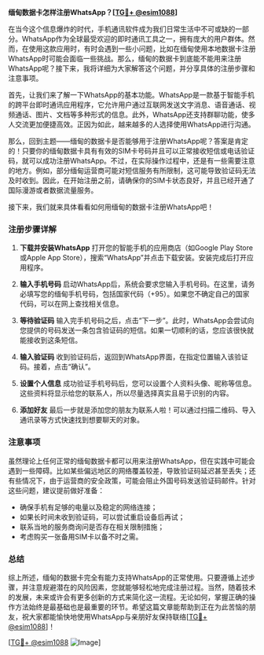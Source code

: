 **缅甸数据卡怎样注册WhatsApp？[[TG💪+ @esim1088](https://t.me/s/esim1088)]**

在当今这个信息爆炸的时代，手机通讯软件成为我们日常生活中不可或缺的一部分。WhatsApp作为全球最受欢迎的即时通讯工具之一，拥有庞大的用户群体。然而，在使用这款应用时，有时会遇到一些小问题，比如在缅甸使用本地数据卡注册WhatsApp时可能会面临一些挑战。那么，缅甸的数据卡到底能不能用来注册WhatsApp呢？接下来，我将详细为大家解答这个问题，并分享具体的注册步骤和注意事项。

首先，让我们来了解一下WhatsApp的基本功能。WhatsApp是一款基于智能手机的跨平台即时通讯应用程序，它允许用户通过互联网发送文字消息、语音通话、视频通话、图片、文档等多种形式的信息。此外，WhatsApp还支持群聊功能，使多人交流更加便捷高效。正因为如此，越来越多的人选择使用WhatsApp进行沟通。

那么，回到主题——缅甸的数据卡是否能够用于注册WhatsApp呢？答案是肯定的！只要你的缅甸数据卡具有有效的SIM卡号码并且可以正常接收短信或电话验证码，就可以成功注册WhatsApp。不过，在实际操作过程中，还是有一些需要注意的地方。例如，部分缅甸运营商可能对短信服务有所限制，这可能导致验证码无法及时收到。因此，在开始注册之前，请确保你的SIM卡状态良好，并且已经开通了国际漫游或者数据流量服务。

接下来，我们就来具体看看如何用缅甸的数据卡注册WhatsApp吧！

### 注册步骤详解

1. **下载并安装WhatsApp**
   打开您的智能手机的应用商店（如Google Play Store或Apple App Store），搜索“WhatsApp”并点击下载安装。安装完成后打开应用程序。

2. **输入手机号码**
   启动WhatsApp后，系统会要求您输入手机号码。在这里，请务必填写您的缅甸手机号码，包括国家代码（+95）。如果您不确定自己的国家代码，可以在网上查找相关信息。

3. **等待验证码**
   输入完手机号码之后，点击“下一步”。此时，WhatsApp会尝试向您提供的号码发送一条包含验证码的短信。如果一切顺利的话，您应该很快就能接收到这条短信。

4. **输入验证码**
   收到验证码后，返回到WhatsApp界面，在指定位置输入该验证码。接着，点击“确认”。

5. **设置个人信息**
   成功验证手机号码后，您可以设置个人资料头像、昵称等信息。这些资料将显示给您的联系人，所以尽量选择真实且易于识别的内容。

6. **添加好友**
   最后一步就是添加您的朋友为联系人啦！可以通过扫描二维码、导入通讯录等方式快速找到想要聊天的对象。

### 注意事项

虽然理论上任何正常的缅甸数据卡都可以用来注册WhatsApp，但在实践中可能会遇到一些障碍。比如某些偏远地区的网络覆盖较差，导致验证码延迟甚至丢失；还有些情况下，由于运营商的安全政策，可能会阻止外国号码发送验证码邮件。针对这些问题，建议提前做好准备：

- 确保手机有足够的电量以及稳定的网络连接；
- 如果长时间未收到验证码，可以尝试重启设备后再试；
- 联系当地的服务商询问是否存在相关限制措施；
- 考虑购买一张备用SIM卡以备不时之需。

### 总结

综上所述，缅甸的数据卡完全有能力支持WhatsApp的正常使用。只要遵循上述步骤，并注意规避潜在的风险因素，您就能够轻松地完成注册过程。当然，随着技术的发展，未来或许会有更多创新的方式来简化这一流程。无论如何，掌握正确的操作方法始终是最基础也是最重要的环节。希望这篇文章能帮助到正在为此苦恼的朋友，祝大家都能愉快地使用WhatsApp与亲朋好友保持联络[[TG💪+ @esim1088](https://t.me/s/esim1088)]！

[[TG💪+ @esim1088](https://t.me/s/esim1088) ![Image](https://i.postimg.cc/4NQfJmqS/Snipaste-2025-05-13-00-14-12.png)]